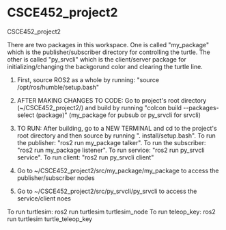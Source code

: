 # CSCE452_project2
CSCE452_project2

There are two packages in this workspace. One is called "my_package" which is the publisher/subscriber directory for controlling the turtle. The other is called "py_srvcli" which is the client/server package for initializing/changing the backgorund color and clearing the turtle line.

1. First, source ROS2 as a whole by running: "source /opt/ros/humble/setup.bash"

2. AFTER MAKING CHANGES TO CODE: Go to project's root directory (~/CSCE452_project2/) and build by running "colcon build --packages-select (package)" (my_package for pubsub or py_srvcli for srvcli)

3. TO RUN: After building, go to a NEW TERMINAL and cd to the project's root directory and then source by running ". install/setup.bash". To run the publisher: "ros2 run my_package talker". To run the subscriber: "ros2 run my_package listener". To run service: "ros2 run py_srvcli service". To run client: "ros2 run py_srvcli client"

4. Go to ~/CSCE452_project2/src/my_package/my_package to access the publisher/subscriber nodes

5. Go to ~/CSCE452_project2/src/py_srvcli/py_srvcli to access the service/client noes

To run turtlesim: ros2 run turtlesim turtlesim_node
To run teleop_key: ros2 run turtlesim turtle_teleop_key